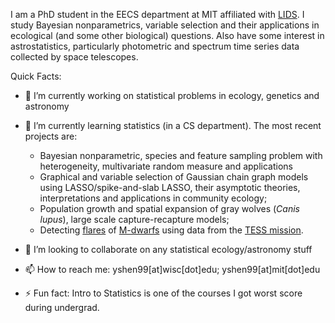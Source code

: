 
I am a PhD student in the EECS department at MIT affiliated with [LIDS](https://lids.mit.edu/). I study Bayesian nonparametrics, variable selection and their applications in ecological (and some other biological) questions. Also have some interest in astrostatistics, particularly photometric and spectrum time series data collected by space telescopes. 

Quick Facts:

- 🔭 I’m currently working on statistical problems in ecology, genetics and astronomy
- 🌱 I’m currently learning statistics (in a CS department). The most recent projects are: 
  - Bayesian nonparametric, species and feature sampling problem with heterogeneity, multivariate random measure and applications
  - Graphical and variable selection of Gaussian chain graph models using LASSO/spike-and-slab LASSO, their asymptotic theories, interpretations and applications in community ecology;
  - Population growth and spatial expansion of gray wolves (*Canis lupus*), large scale capture-recapture models;  
  - Detecting [flares](https://en.wikipedia.org/wiki/Solar_flare) of [M-dwarfs](https://en.wikipedia.org/wiki/Red_dwarf) using data from the [TESS mission](https://tess.mit.edu/).

- 👯 I’m looking to collaborate on any statistical ecology/astronomy stuff
- 📫 How to reach me: yshen99[at]wisc[dot]edu; yshen99[at]mit[dot]edu
- ⚡ Fun fact: Intro to Statistics is one of the courses I got worst score during undergrad. 

